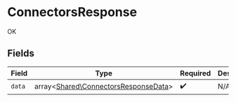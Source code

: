 # ConnectorsResponse

OK


## Fields

| Field                                                                                 | Type                                                                                  | Required                                                                              | Description                                                                           |
| ------------------------------------------------------------------------------------- | ------------------------------------------------------------------------------------- | ------------------------------------------------------------------------------------- | ------------------------------------------------------------------------------------- |
| `data`                                                                                | array<[Shared\ConnectorsResponseData](../../Models/Shared/ConnectorsResponseData.md)> | :heavy_check_mark:                                                                    | N/A                                                                                   |